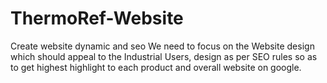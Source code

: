 # ThermoRef-Website
Create website dynamic and seo 
We need to focus on the Website design which should appeal to the Industrial Users, design as per SEO rules so as to get highest highlight to each product and overall website on google.
